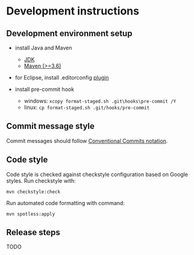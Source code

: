 # Development instructions

## Development environment setup

- install Java and Maven
    - [JDK](https://openjdk.org/)
    - [Maven (>=3.6)](https://maven.apache.org/download.cgi)

- for Eclipse, install .editorconfig [plugin](https://marketplace.eclipse.org/content/editorconfig-eclipse)
- install pre-commit hook
  - windows: `xcopy format-staged.sh .git\hooks\pre-commit /Y`
  - linux: `cp format-staged.sh .git/hooks/pre-commit`

## Commit message style

Commit messages should follow [Conventional Commits notation](https://www.conventionalcommits.org/en/v1.0.0/#summary).

## Code style

Code style is checked against checkstyle configuration based on Google styles. Run checkstyle with:
```
mvn checkstyle:check
```

Run automated code formatting with command:
```
mvn spotless:apply
```

## Release steps

TODO

